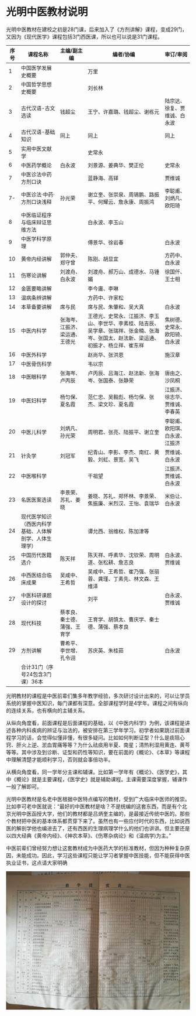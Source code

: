 # 光明中医教材说明

光明中医教材在建校之初是28门课，后来加入了《方剂讲解》课程，变成29门，又因为《现代医学》课程包括3门西医课，所以也可以说是31门课程。



| 序号 | 课程名称                                               | 主编/副主编                    | 编者/协编                                                    | 审订/审阅                      |
| ---- | ------------------------------------------------------ | ------------------------------ | ------------------------------------------------------------ | ------------------------------ |
| 1    | 中国医学发展史概要                                     |                                | 万里                                                         |                                |
| 2    | 中国哲学思想史概要                                     |                                | 刘长林                                                       |                                |
| 3    | 古代汉语-古文选读                                      | 钱超尘                         | 王宁、许嘉璐、钱超尘、谢栋元                                 | 陆宗达、徐复、贾维诚、白永波   |
| 4    | 古代汉语-基础知识                                      | 同上                           | 同上                                                         | 同上                           |
| 5    | 实用中医文献学                                         |                                | 史常永                                                       |                                |
| 6    | 中医药学概论                                           | 白永波                         | 刘景源、姜典华、樊正伦                                       | 史常永                         |
| 7    | 中医诊法中药方剂口诀                                   |                                | 蓝静海、高铎                                                 | 贾维诚                         |
| 7-   | 中医诊法·中药·方剂口诀浅释                             | 孙光荣                         | 谢立奎、张崇泉、周锡鹏、路振平、何耀云、詹永康、周振鸿       | 李聪甫、刘炳凡、欧阳琦         |
| 8    | 中医临证程序与临床辩证思维方法                         |                                | 白永波、李玉山                                               |                                |
| 9    | 中医学科学原理                                         |                                | 傅景华、徐岩春                                               | 白永波                         |
| 10   | 黄帝内经讲解                                           | 郭仲夫、郑守曾                 | 陈刚、胡显宜                                                 | 方药中、白永波                 |
| 11   | 伤寒论讲解                                             | 刘渡舟、白永波                 | 刘渡舟、郝万山、成德水、马锺媚                               | 徐国仟、王士相                 |
| 12   | 金匮要略讲解                                           |                                | 李今庸、李琳                                                 |                                |
| 13   | 温病条辨讲解                                           |                                | 方药中、许家松                                               |                                |
| 14   | 本草备要讲解                                           | 席与民                         | 席与民、朱肇和、吴大真                                       | 白永波                         |
| 15   | 中医内科学                                             | 张海岑、江振济、梁运通、王德光 | 王德光、史常永、江振济、李玉山、李世华、李素桂、陆吉辰、吴学章、张瑞祥、张金楠、张海岑、张国太、赵法新、梁运通、初振才、杨立祥、崔东祥 | 焦树德、史常永、欧阳锜、白永波 |
| 16   | 中医外科学                                             |                                | 赵尚华、张洪恩                                               | 施汉章                         |
| 17   | 中医骨伤科学                                           |                                | 韦以宗                                                       |                                |
| 18   | 中医眼科学                                             | 张海岑、卢丙辰                 | 卢丙辰、吕海江、赵法新、张海岑、张国泰、张静荣               | 唐由之、沙凤桐                 |
| 19   | 中医妇科学                                             | 杨匀保、夏名霞                 | 范仁忠、吴毅彪、杨匀保、张杰、梁文珍、夏名霞                 | 江振济、徐志华、贾维诚、李春英 |
| 20   | 中医儿科学                                             | 刘炳凡、孙光荣                 | 周明君、张亮、陆振平、谢立奎                                 | 李聪甫、欧阳琪、白永波、江振济 |
| 21   | 针灸学                                                 | 刘冠军                         | 纪青山、李影、李杰、南红、黄毅、刘虹、景宽、吴飞             | 贾维诚、白永波                 |
| 22   | 中医喉科学                                             |                                | 干祖望                                                       | 江振济、贾维诚、白永波         |
| 23   | 名医医案选读                                           | 李景荣、苏礼、姜晓             | 姜晓、苏礼、郑怀林、李景荣、焦振廉、米烈汉、王怡、袁瑞华     | 米伯让、白永波                 |
| 24   | 现代医学知识（西医内科学基础、人体解剖学、人体生理学） |                                | 谭允西、翁维权、陈加津等                                     |                                |
| 25   | 中国历代医籍选介                                       | 陈天祥                         | 陈天祥、呼素华、沈钦荣、周明道、张松耕、詹志良               | 白永波、贾维诚                 |
| 26   | 中西医结合临床成果                                     | 吴咸中、王希哲                 | 吴咸中、王希哲、崔乃强、张丽蓉、龚瑾、丁素先、林文森、王维泽 |                                |
| 27   | 中医科研课题设计的探讨                                 |                                | 刘平                                                         | 白永波、贾维诚                 |
| 28   | 现代科技                                               | 蔡孝良、秦士德、蒲强、王育学   | 王育学、胡慎太、曹庆学、秦士德、蒲强、蔡孝良                 |                                |
| 29   | 方剂讲解                                               | 曹希平、李世增、孔令诩         | 苏庆英、朱桂茹                                               | 白永波                         |
|      | 合计31门（序号24包含3门课）36本                        |                                |                                                              |                                |



光明教材的课程是中医前辈们集多年教学经验，多次研讨设计出来的，可以让学员系统的掌握中医知识，每门课都有深意。全部课程学时是4学年。课程之间有纵向的连续关系，也有横向的主辅关系。

从纵向角度看，前面课程是后面课程的基础，以《中医内科学》为例，该课程是讲述各种内科疾病的辨证与治法的，被安排在第三学年学习。初学者如果跳过前面课程学习的话，会觉得似懂非懂，有很多疑问。比如如何判断证型？什么是痰阻心窍、肝火上逆、淤血胃痛等等？为什么祛痰用半夏、南星；清热利湿用黄连、黄芩等等。其中涉及到诊断、证型和药性等知识，要在前面的《概论》、《本草》等课程中理解清楚才能顺利学习，否则就会事倍功半。

从横向角度看，同一学年分主课和辅课。比如第一学年有《概论》、《医学史》，其中《概论》就是主要课程，《医学史》就是辅助课程。主课需要深度掌握，辅课作一般了解即可。

光明中医教材是名老中医根据中医特点编写的教材，受到广大临床中医师的推崇。比如李可老中医就说：“最好的中医教材是啥？不是统编的这套东西，而是有个北京光明中医函授大学，他们的教材都是吕炳奎主编的，是最接近传统中医的。那些个教材把中医的基本体系都贯穿下来了。虽然也有一些应付时代的东西，比如说西医的解剖学他也编进去了，还有西医的生理病理学什么的他们也讲讲。但主要还是以四大经典《黄帝内经》、《神农本草》、《伤寒杂病论》和《温病学)为主。”

中医前辈们曾经努力想让这套教材成为中医药大学的标准教材，但因为种种复杂原因，未能成功。因此，学习这些课程只能让学习者掌握中医技能，但不能获得中医执业证书，这点请大家明确

![](img/%E8%BF%9B%E5%BA%A6.jpg)







